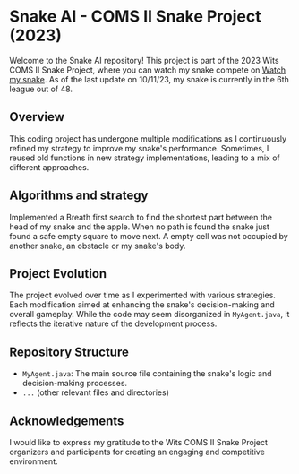 # Snake AI - COMS II Snake Project (2023)

Welcome to the Snake AI repository! This project is part of the 2023 Wits COMS II Snake Project, where you can watch my snake compete on [Watch my snake](https://snake.wits.ai/watch). As of the last update on 10/11/23, my snake is currently in the 6th league out of 48.

## Overview

This coding project has undergone multiple modifications as I continuously refined my strategy to improve my snake's performance. Sometimes, I reused old functions in new strategy implementations, leading to a mix of different approaches.

## Algorithms and strategy
Implemented a Breath first search to find the shortest part between the head of my snake and the apple. When no path is found the snake just found a safe empty square to move next. A empty cell was not occupied by another snake, an obstacle or my snake's body. 

## Project Evolution

The project evolved over time as I experimented with various strategies. Each modification aimed at enhancing the snake's decision-making and overall gameplay. While the code may seem disorganized in `MyAgent.java`, it reflects the iterative nature of the development process.

## Repository Structure

- `MyAgent.java`: The main source file containing the snake's logic and decision-making processes.
- `...` (other relevant files and directories)

## Acknowledgements

I would like to express my gratitude to the Wits COMS II Snake Project organizers and participants for creating an engaging and competitive environment.
